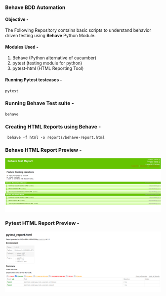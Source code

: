 ### Behave BDD Automation 
#### Objective - 
The Following Repository contains basic scripts to understand behavior driven testing using **Behave** Python Module.

#### Modules Used - 
1. Behave (Python alternative of cucumber)
2. pytest (testing module for python)
3. pytest-html (HTML Reporting Tool)

#### Running Pytest testcases - 
```
pytest
```

### Running Behave Test suite - 
```
behave
```

### Creating HTML Reports using Behave - 
```
 behave -f html -o reports/behave-report.html
```

### Behave HTML Report Preview -
![img.png](img.png)

### Pytest HTML Report Preview - 
![img_1.png](img_1.png)